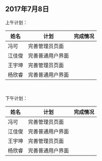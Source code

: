 ## 2017年7月8日

上午计划：

姓名 | 计划 | 完成情况
----|------|----
冯可 |  完善管理员页面 | 
江佳俊 | 完善普通用户界面 | 
王宇坤 | 完善管理员页面 | 
杨欣睿 | 完善普通用户界面 | 

<br/>

下午计划：  

姓名 | 计划 | 完成情况
----|------|----
冯可 |  完善管理员页面 | 
江佳俊 | 完善普通用户界面 | 
王宇坤 | 完善管理员页面 | 
杨欣睿 | 完善普通用户界面 | 
